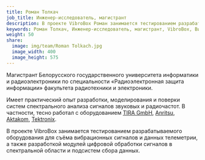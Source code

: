 ```yaml
---
title: Роман Толкач
job_title: Инженер-исследователь, магистрант
description: В проекте VibroBox Роман занимается тестированием разрабатываемого оборудования для съёма вибрационных сигналов и данных телеметрии, а также разработкой модулей цифровой обработки сигналов в спектральной области и подсистем сбора данных.
keywords: Роман Толкач, Инженер-исследователь, магистрант, VibroBox, Вибробокс
weight: 50
share:
  image: img/team/Roman Tolkach.jpg
  image_width: 400
  image_height: 575
---
```

Магистрант Белорусского государственного университета информатики и радиоэлектроники по специальности «Радиоэлектронная защита информации» факультета радиотехники и электроники.

Имеет практический опыт разработки, моделирования и поверки систем спектрального анализа сигналов звуковых и радиочастот. В частности, тесно работал с оборудованием [TIRA GmbH](http://www.tira-gmbh.de/en/), [Anritsu](https://www.anritsu.com/en-US), [Aktakom](http://www.aktakom.com/), [Tektronix](http://www.tek.com/).

В проекте VibroBox занимается тестированием разрабатываемого оборудования для съёма вибрационных сигналов и данных телеметрии, а также разработкой модулей цифровой обработки сигналов в спектральной области и подсистем сбора данных.
